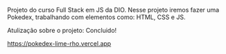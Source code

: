 Projeto do curso Full Stack em JS da DIO. Nesse projeto iremos fazer uma Pokedex, trabalhando com elementos como: HTML, CSS e JS.

Atulização sobre o projeto: Concluido!

https://pokedex-lime-rho.vercel.app
